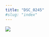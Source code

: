 ```yaml
---
title: "DSC_0245"
#slug: "index"
---
```


[![](/wp-content/2015/05/DSC_0245-300x201.jpg)](/wp-content/2015/05/DSC_0245.jpg)